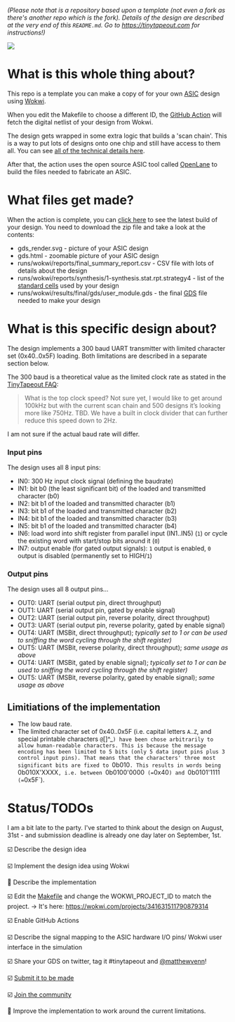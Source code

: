*(Please note that is a repository based upon a template (not even a fork as there's another repo which is the fork). Details of the design are described at the very end of this `README.md`. Go to https://tinytapeout.com for instructions!)*

![](../../workflows/wokwi/badge.svg)

# What is this whole thing about?

This repo is a template you can make a copy of for your own [ASIC](https://www.zerotoasiccourse.com/terminology/asic/) design using [Wokwi](https://wokwi.com/).

When you edit the Makefile to choose a different ID, the [GitHub Action](.github/workflows/wokwi.yaml) will fetch the digital netlist of your design from Wokwi.

The design gets wrapped in some extra logic that builds a 'scan chain'. This is a way to put lots of designs onto one chip and still have access to them all. You can see [all of the technical details here](https://github.com/mattvenn/scan_wrapper).

After that, the action uses the open source ASIC tool called [OpenLane](https://www.zerotoasiccourse.com/terminology/openlane/) to build the files needed to fabricate an ASIC.

# What files get made?

When the action is complete, you can [click here](https://github.com/mattvenn/wokwi-verilog-gds-test/actions) to see the latest build of your design. You need to download the zip file and take a look at the contents:

* gds_render.svg - picture of your ASIC design
* gds.html - zoomable picture of your ASIC design
* runs/wokwi/reports/final_summary_report.csv  - CSV file with lots of details about the design
* runs/wokwi/reports/synthesis/1-synthesis.stat.rpt.strategy4 - list of the [standard cells](https://www.zerotoasiccourse.com/terminology/standardcell/) used by your design
* runs/wokwi/results/final/gds/user_module.gds - the final [GDS](https://www.zerotoasiccourse.com/terminology/gds2/) file needed to make your design


# What is this specific design about?

The design implements a 300 baud UART transmitter with limited character set (0x40..0x5F) loading. Both limitations are described in a separate section below.

The 300 baud is a theoretical value as the limited clock rate as stated in the [TinyTapeout FAQ](https://docs.google.com/document/d/1HeUJ5RWxnGo36LE1jp5CoCfBO91wTzGANzlKC_vVfFI/):

>What is the top clock speed?
>Not sure yet, I would like to get around 100kHz but with the current scan chain and 500 designs it’s looking more like 750Hz. TBD. We have a built in clock divider that can further reduce this speed down to 2Hz.

I am not sure if the actual baud rate will differ.


### Input pins

The design uses all 8 input pins:

* IN0: 300 Hz input clock signal (defining the baudrate)
* IN1: bit b0 (the least significant bit) of the loaded and transmitted character (b0)
* IN2: bit b1 of the loaded and transmitted character (b1)
* IN3: bit b1 of the loaded and transmitted character (b2)
* IN4: bit b1 of the loaded and transmitted character (b3)
* IN5: bit b1 of the loaded and transmitted character (b4)
* IN6: load word into shift register from parallel input (IN1..IN5) (`1`) or cycle the existing word with start/stop bits around it (`0`)
* IN7: output enable (for gated output signals): `1` output is enabled, `0` output is disabled (permanently set to HIGH/`1`)


### Output pins

The design uses all 8 output pins...

* OUT0: UART (serial output pin, direct throughput)
* OUT1: UART (serial output pin, gated by enable signal)
* OUT2: UART (serial output pin, reverse polarity, direct throughput)
* OUT3: UART (serial output pin, reverse polarity, gated by enable signal)
* OUT4: UART (MSBit, direct throughput); *typically set to 1 or can be used to sniffing the word cycling through the shift register)*
* OUT5: UART (MSBit, reverse polarity, direct throughput); *same usage as above*
* OUT4: UART (MSBit, gated by enable signal); *typically set to 1 or can be used to sniffing the word cycling through the shift register)*
* OUT5: UART (MSBit, reverse polarity, gated by enable signal); *same usage as above*


## Limitiations of the implementation

* The low baud rate.
* The limited character set of 0x40..0x5F (i.e. capital letters `A`..`Z`, and special printable characters `@`[\]^_`) have been chose arbitrarily to allow human-readable characters. This is because the message encoding has been limited to 5 bits (only 5 data input pins plus 3 control input pins). That means that the characters' three most significant bits are fixed to `0b010`. This results in words being `0b010X'XXXX`, i.e. between `0b0100'0000` (=`0x40`) and `0b0101'1111` (=`0x5F`).


# Status/TODOs

I am a bit late to the party. I've started to think about the design on August, 31st - and submission deadline is already one day later on September, 1st.

☑️ Describe the design idea

☑️ Implement the design idea using Wokwi

🔲 Describe the implementation

☑️ Edit the [Makefile](Makefile) and change the WOKWI_PROJECT_ID to match the project. → It's here: https://wokwi.com/projects/341631511790879314

☑️ Enable GitHub Actions

☑️ Describe the signal mapping to the ASIC hardware I/O pins/ Wokwi user interface in the simulation

☑️ Share your GDS on twitter, tag it #tinytapeout and [@matthewvenn](https://twitter.com/matthewvenn)!

☑️ [Submit it to be made](https://docs.google.com/forms/d/e/1FAIpQLSc3ZF0AHKD3LoZRSmKX5byl-0AzrSK8ADeh0DtkZQX0bbr16w/viewform?usp=sf_link)

☑️ [Join the community](https://discord.gg/rPK2nSjxy8)

🔲 Improve the implementation to work around the current limitations.


